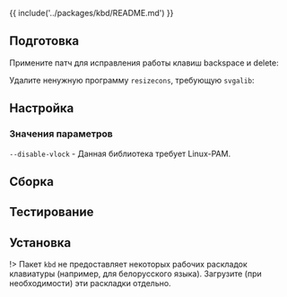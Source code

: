 
{{ include('../packages/kbd/README.md') }}


## Подготовка

Примените патч для исправления работы клавиш backspace и delete:
<package-script :package="'kbd'" :type="'patch'"></package-script>

Удалите ненужную программу `resizecons`, требующую `svgalib`:
<package-script :package="'kbd'" :type="'prepare'"></package-script>

## Настройка

<package-script :package="'kbd'" :type="'configure'"></package-script>

### Значения параметров

`--disable-vlock` - Данная библиотека требует Linux-PAM.

## Сборка

<package-script :package="'kbd'" :type="'build'"></package-script>

## Тестирование

<package-script :package="'kbd'" :type="'test'"></package-script>

## Установка

<package-script :package="'kbd'" :type="'install'"></package-script>

!> Пакет `kbd` не предоставляет некоторых рабочих раскладок клавиатуры (например, для белорусского языка). Загрузите (при необходимости) эти раскладки отдельно.
